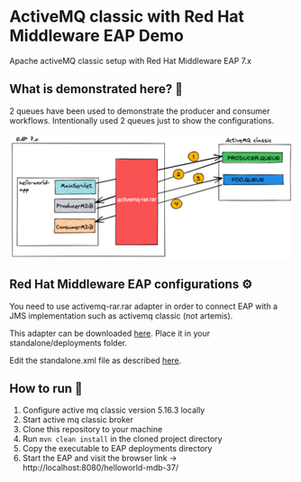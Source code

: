 # ActiveMQ classic with Red Hat Middleware EAP Demo
Apache activeMQ classic setup with Red Hat Middleware EAP 7.x

## What is demonstrated here? 🤔
2 queues have been used to demonstrate the producer and consumer 
workflows. Intentionally used 2 queues just to show the configurations.

![overview](./docs/overview.png)

## Red Hat Middleware EAP configurations ⚙️

You need to use activemq-rar.rar adapter in order to connect 
EAP with a JMS implementation such as activemq classic (not artemis).

This adapter can be downloaded [here](https://maven.repository.redhat.com/ga/org/apache/activemq/activemq-rar/).
Place it in your standalone/deployments folder.

Edit the standalone.xml file as described [here](https://access.redhat.com/documentation/en-us/red_hat_amq/6.3/html/integrating_with_jboss_enterprise_application_platform/deployrar-installrar). 

## How to run 🏃

1. Configure active mq classic version 5.16.3 locally
2. Start active mq classic broker
3. Clone this repository to your machine
4. Run `mvn clean install` in the cloned project directory
5. Copy the executable to EAP deployments directory
6. Start the EAP and visit the browser link -> http://localhost:8080/helloworld-mdb-37/
